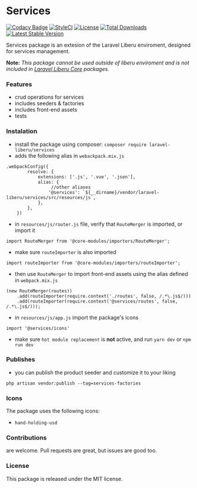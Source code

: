 # Services

[![Codacy Badge](https://app.codacy.com/project/badge/Grade/81ba4c3ed0ca4323baae66bb84a2751d)](https://www.codacy.com/gh/laravel-liberu/services?utm_source=github.com&amp;utm_medium=referral&amp;utm_content=laravel-liberu/services&amp;utm_campaign=Badge_Grade)
[![StyleCI](https://github.styleci.io/repos/85492361/shield?branch=master)](https://github.styleci.io/repos/85492361)
[![License](https://poser.pugx.org/laravel-liberu/services/license)](https://packagist.org/packages/laravel-liberu/datatable)
[![Total Downloads](https://poser.pugx.org/laravel-liberu/services/downloads)](https://packagist.org/packages/laravel-liberu/services)
[![Latest Stable Version](https://poser.pugx.org/laravel-liberu/services/version)](https://packagist.org/packages/laravel-liberu/services)


Services package is an extesion of the Laravel Liberu enviroment, designed for services management.

**Note:** *This package cannot be used outside of liberu enviroment and is not included in [Laravel Liberu Core](https://github.com/laravel-liberu/Core) packages.*

### Features
* crud operations for services
* includes seeders & factories
* includes front-end assets
* tests

### Instalation
* install the package using composer: `composer require laravel-liberu/services`
* adds the following alias in `webackpack.mix.js`
```
.webpackConfig({
        resolve: {
            extensions: ['.js', '.vue', '.json'],
            alias: {
                 //other aliases
                '@services': `${__dirname}/vendor/laravel-liberu/services/src/resources/js`,
            },
        },
    })
```
* in `resources/js/router.js` file, verify that `RouteMerger` is imported, or import it

`import RouteMerger from '@core-modules/importers/RouteMerger';`

* make sure `routeImporter` is also imported

`import routeImporter from '@core-modules/importers/routeImporter';`

* then use `RouteMerger` to import front-end assets using the alias defined in `webpack.mix.js`

```
(new RouteMerger(routes))
    .add(routeImporter(require.context('./routes', false, /.*\.js$/)))
    .add(routeImporter(require.context('@services/routes', false, /.*\.js$/)));
```

* in `resources/js/app.js` import the package's icons

`import '@services/icons'`

* make sure `hot module replacement` is **not** active, and run `yarn dev` or `npm run dev`

### Publishes
* you can publish the product seeder and customize it to your liking

`php artisan vendor:publish --tag=services-factories`

### Icons
The package uses the following icons:
* `hand-holding-usd`

### Contributions

are welcome. Pull requests are great, but issues are good too.

### License

This package is released under the MIT license.
